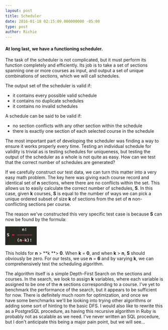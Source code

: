 ```yaml
---
layout: post
title: Scheduler
date: 2016-01-18 02:15:09.000000000 -05:00
type: post
author: Richie
---
```

#### At long last, we have a functioning scheduler.

The task of the scheduler is not complicated, but it must perform its function completely and efficiently. Its job is to take a set of sections spanning one or more courses as input, and output a set of unique combinations of sections, which we will call schedules.

The output set of the scheduler is valid if:

* it contains every possible valid schedule
* it contains no duplicate schedules
* it contains no invalid schedules

A schedule can be said to be valid if:

* no section conflicts with any other section within the schedule
* there is exactly one section of each selected course in the schedule

The most important part of developing the scheduler was finding a way to ensure it works properly every time. Testing an individual schedule for validity is trivial as is testing schedules for uniqueness, but testing the output of the scheduler as a whole is not quite as easy. How can we test that the correct number of schedules are generated?

If we carefully construct our test data, we can turn this matter into a very easy math problem. The key here was giving each course record and identical set of **n** sections, where there are no conflicts within the set. This allows us to easily calculate the correct number of schedules, **S**. In this case, given **k** courses, **S** is equal to the number of ways we can pick a unique ordered subset of size **k** of sections from the set of **n** non-conflicting sections per course.

The reason we've constructed this very specific test case is because **S** can now be found by the formula:

![equation](assets/images/screen-shot-2016-01-18-at-8-54-43-pm.png)

This holds for **n** > **k **> **0**. When **k** = **0**, and when **k** > **n**, **S** should obviously be zero. For our tests, we use **n** = **6** and by varying **k**, we can comprehensively test the scheduling algorithm.

The algorithm itself is a simple Depth-First Search on the sections and courses. In the search, we look to assign **k** variables, where each variable is assigned to be one of the **n** sections corresponding to a course. I've yet to benchmark the performance of the search, but it appears to be sufficient for now. There is definitely much room for optimization, and once we have some benchmarks we'll be looking into trying other algorithms or adding some sort of hinting to the basic DFS. I would also like to rewrite this as a PostgreSQL procedure, as having this recursive algorithm in Ruby is probably not as scalable as we need. I've never written an SQL procedure, but I don't anticipate this being a major pain point, but we will see...
